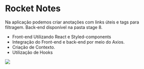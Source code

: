# Rocket Notes
Na aplicação podemos criar anotações com links úteis e tags para filtragem. Back-end disponível na pasta stage 8.
- Front-end Utilizando React e Styled-components
- Integração do Front-end e back-end por meio do Axios.
- Criação de Contexto.
- Utilização de Hooks

<img src="https://user-images.githubusercontent.com/107257951/200892057-1192e5c7-d983-449f-ba64-fe97d6731b7d.png">
